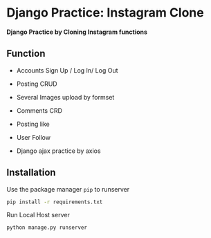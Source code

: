 # Django Practice: Instagram Clone

**Django Practice by Cloning Instagram functions**



## Function

- Accounts Sign Up / Log In/ Log Out

- Posting CRUD

- Several Images upload by formset

- Comments CRD

- Posting like

- User Follow

- Django ajax practice by axios

  

## Installation

Use the package manager `pip` to runserver

```bash
pip install -r requirements.txt
```

Run Local Host server

```bash
python manage.py runserver
```